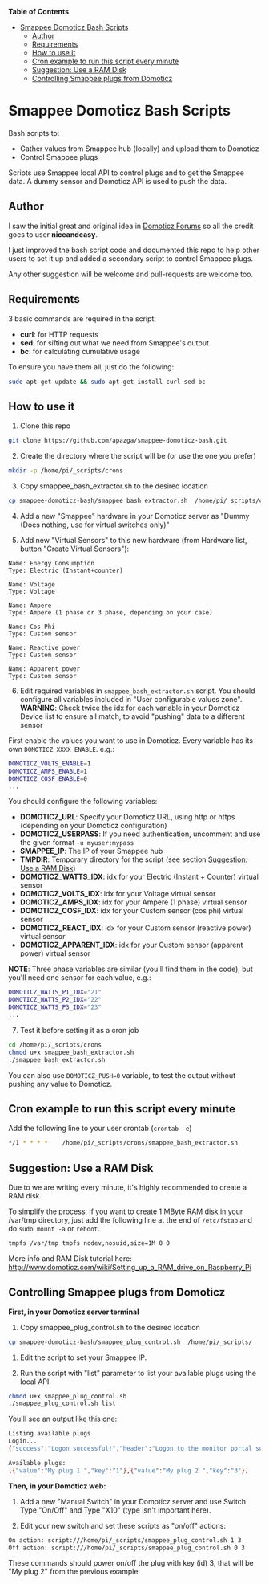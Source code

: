 **Table of Contents**

- [Smappee Domoticz Bash Scripts](#smappee-domoticz-bash-scripts)
  - [Author](#author)
  - [Requirements](#requirements)
  - [How to use it](#how-to-use-it)
  - [Cron example to run this script every minute](#cron-example-to-run-this-script-every-minute)
  - [Suggestion: Use a RAM Disk](#suggestion-use-a-ram-disk)
  - [Controlling Smappee plugs from Domoticz](#controlling-smappee-plugs-from-domoticz)

# Smappee Domoticz Bash Scripts
Bash scripts to:
- Gather values from Smappee hub (locally) and upload them to Domoticz
- Control Smappee plugs

Scripts use Smappee local API to control plugs and to get the Smappee data. A dummy sensor and Domoticz API is used to push the data.

## Author
I saw the initial great and original idea in [Domoticz Forums](https://www.domoticz.com/forum/viewtopic.php?f=31&t=7312&hilit=smappee&start=20) so all the credit goes to user **niceandeasy**.

I just improved the bash script code and documented this repo to help other users to set it up and added a secondary script to control Smappee plugs.

Any other suggestion will be welcome and pull-requests are welcome too.

## Requirements
3 basic commands are required in the script:
* **curl**: for HTTP requests
* **sed**: for sifting out what we need from Smappee's output
* **bc**: for calculating cumulative usage

To ensure you have them all, just do the following:
```bash
sudo apt-get update && sudo apt-get install curl sed bc
```

## How to use it
1) Clone this repo
  ```bash
  git clone https://github.com/apazga/smappee-domoticz-bash.git
  ```

2) Create the directory where the script will be (or use the one you prefer)
  ```bash
  mkdir -p /home/pi/_scripts/crons
  ```

3) Copy smappee_bash_extractor.sh to the desired location
  ```bash
  cp smappee-domoticz-bash/smappee_bash_extractor.sh  /home/pi/_scripts/crons
  ```

4) Add a new "Smappee" hardware in your Domoticz server as "Dummy (Does nothing, use for virtual switches only)"

5) Add new "Virtual Sensors" to this new hardware (from Hardware list, button "Create Virtual Sensors"):
  ```
  Name: Energy Consumption
  Type: Electric (Instant+counter)

  Name: Voltage
  Type: Voltage

  Name: Ampere
  Type: Ampere (1 phase or 3 phase, depending on your case)

  Name: Cos Phi
  Type: Custom sensor

  Name: Reactive power
  Type: Custom sensor
  
  Name: Apparent power
  Type: Custom sensor
```

6) Edit required variables in `smappee_bash_extractor.sh` script. You should configure all variables included in "User configurable values zone".
  **WARNING**: Check twice the idx for each variable in your Domoticz Device list to ensure all match, to avoid "pushing" data to a different sensor

  First enable the values you want to use in Domoticz. Every variable has its own `DOMOTICZ_XXXX_ENABLE`. e.g.:
  ```bash
  DOMOTICZ_VOLTS_ENABLE=1
  DOMOTICZ_AMPS_ENABLE=1
  DOMOTICZ_COSF_ENABLE=0
  ...
  ```

  You should configure the following variables:
  * **DOMOTICZ_URL**: Specify your Domoticz URL, using http or https (depending on your Domoticz configuration)
  * **DOMOTICZ_USERPASS**: If you need authentication, uncomment and use the given format `-u myuser:mypass`
  * **SMAPPEE_IP**: The IP of your Smappee hub
  * **TMPDIR**: Temporary directory for the script (see section [Suggestion: Use a RAM Disk](#suggestion-use-a-ram-disk))
  * **DOMOTICZ_WATTS_IDX**: idx for your Electric (Instant + Counter) virtual sensor
  * **DOMOTICZ_VOLTS_IDX**: idx for your Voltage virtual sensor
  * **DOMOTICZ_AMPS_IDX**: idx for your Ampere (1 phase) virtual sensor
  * **DOMOTICZ_COSF_IDX**: idx for your Custom sensor (cos phi) virtual sensor
  * **DOMOTICZ_REACT_IDX**: idx for your Custom sensor (reactive power) virtual sensor
  * **DOMOTICZ_APPARENT_IDX**: idx for your Custom sensor (apparent power) virtual sensor

**NOTE**: Three phase variables are similar (you'll find them in the code), but you'll need one sensor for each value, e.g.: 
```bash
DOMOTICZ_WATTS_P1_IDX="21"
DOMOTICZ_WATTS_P2_IDX="22"
DOMOTICZ_WATTS_P3_IDX="23"
...
```

7) Test it before setting it as a cron job
  ```bash
  cd /home/pi/_scripts/crons
  chmod u+x smappee_bash_extractor.sh
  ./smappee_bash_extractor.sh
  ```
  You can also use `DOMOTICZ_PUSH=0` variable, to test the output without pushing any value to Domoticz.


## Cron example to run this script every minute
Add the following line to your user crontab (`crontab -e`)
```bash
*/1 * * * *    /home/pi/_scripts/crons/smappee_bash_extractor.sh
```

## Suggestion: Use a RAM Disk
Due to we are writing every minute, it's highly recommended to create a RAM disk.

To simplify the process, if you want to create 1 MByte RAM disk in your /var/tmp directory, just add the following line at the end of `/etc/fstab` and do `sudo mount -a` or `reboot`.

```bash
tmpfs /var/tmp tmpfs nodev,nosuid,size=1M 0 0
```

More info and RAM Disk tutorial here: http://www.domoticz.com/wiki/Setting_up_a_RAM_drive_on_Raspberry_Pi

## Controlling Smappee plugs from Domoticz

**First, in your Domoticz server terminal**

1. Copy smappee_plug_control.sh to the desired location
  ```bash
  cp smappee-domoticz-bash/smappee_plug_control.sh  /home/pi/_scripts/
  ```

1. Edit the script to set your Smappee IP.

1. Run the script with "list" parameter to list your available plugs using the local API.
```bash
chmod u+x smappee_plug_control.sh
./smappee_plug_control.sh list
```

You'll see an output like this one:
```bash
Listing available plugs
Login...
{"success":"Logon successful!","header":"Logon to the monitor portal successful..."}

Available plugs:
[{"value":"My plug 1 ","key":"1"},{"value":"My plug 2 ","key":"3"}]
```

**Then, in your Domoticz web:**

1. Add a new "Manual Switch" in your Domoticz server and use Switch Type "On/Off" and Type "X10" (type isn't important here).

1. Edit your new switch and set these scripts as "on/off" actions:
```bash
On action: script:///home/pi/_scripts/smappee_plug_control.sh 1 3
Off action: script:///home/pi/_scripts/smappee_plug_control.sh 0 3
```

These commands should power on/off the plug with key (id) 3, that will be "My plug 2" from the previous example.
